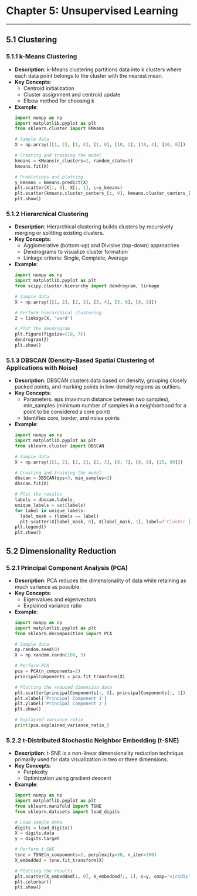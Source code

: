 
# Chapter 5: Unsupervised Learning
---

## 5.1 Clustering

### 5.1.1 k-Means Clustering
- **Description**: k-Means clustering partitions data into k clusters where each data point belongs to the cluster with the nearest mean.
- **Key Concepts**:
  - Centroid initialization
  - Cluster assignment and centroid update
  - Elbow method for choosing k
- **Example**:
  ```python
  import numpy as np
  import matplotlib.pyplot as plt
  from sklearn.cluster import KMeans
  
  # Sample data
  X = np.array([[1, 2], [1, 4], [1, 0], [10, 2], [10, 4], [10, 0]])
  
  # Creating and training the model
  kmeans = KMeans(n_clusters=2, random_state=0)
  kmeans.fit(X)
  
  # Predictions and plotting
  y_kmeans = kmeans.predict(X)
  plt.scatter(X[:, 0], X[:, 1], c=y_kmeans)
  plt.scatter(kmeans.cluster_centers_[:, 0], kmeans.cluster_centers_[:, 1], s=100, c='red')
  plt.show()
  ```

### 5.1.2 Hierarchical Clustering
- **Description**: Hierarchical clustering builds clusters by recursively merging or splitting existing clusters.
- **Key Concepts**:
  - Agglomerative (bottom-up) and Divisive (top-down) approaches
  - Dendrograms to visualize cluster formation
  - Linkage criteria: Single, Complete, Average
- **Example**:
  ```python
  import numpy as np
  import matplotlib.pyplot as plt
  from scipy.cluster.hierarchy import dendrogram, linkage
  
  # Sample data
  X = np.array([[1, 2], [2, 3], [3, 4], [5, 6], [8, 8]])
  
  # Perform hierarchical clustering
  Z = linkage(X, 'ward')
  
  # Plot the dendrogram
  plt.figure(figsize=(10, 7))
  dendrogram(Z)
  plt.show()
  ```

### 5.1.3 DBSCAN (Density-Based Spatial Clustering of Applications with Noise)
- **Description**: DBSCAN clusters data based on density, grouping closely packed points, and marking points in low-density regions as outliers.
- **Key Concepts**:
  - Parameters: eps (maximum distance between two samples), min_samples (minimum number of samples in a neighborhood for a point to be considered a core point)
  - Identifies core, border, and noise points
- **Example**:
  ```python
  import numpy as np
  import matplotlib.pyplot as plt
  from sklearn.cluster import DBSCAN
  
  # Sample data
  X = np.array([[1, 2], [2, 2], [2, 3], [8, 7], [8, 8], [25, 80]])
  
  # Creating and training the model
  dbscan = DBSCAN(eps=3, min_samples=2)
  dbscan.fit(X)
  
  # Plot the results
  labels = dbscan.labels_
  unique_labels = set(labels)
  for label in unique_labels:
    label_mask = (labels == label)
    plt.scatter(X[label_mask, 0], X[label_mask, 1], label=f'Cluster {label}')
  plt.legend()
  plt.show()
  ```

## 5.2 Dimensionality Reduction

### 5.2.1 Principal Component Analysis (PCA)
- **Description**: PCA reduces the dimensionality of data while retaining as much variance as possible.
- **Key Concepts**:
  - Eigenvalues and eigenvectors
  - Explained variance ratio
- **Example**:
  ```python
  import numpy as np
  import matplotlib.pyplot as plt
  from sklearn.decomposition import PCA
  
  # Sample data
  np.random.seed(0)
  X = np.random.randn(100, 5)
  
  # Perform PCA
  pca = PCA(n_components=2)
  principalComponents = pca.fit_transform(X)
  
  # Plotting the reduced dimension data
  plt.scatter(principalComponents[:, 0], principalComponents[:, 1])
  plt.xlabel('Principal Component 1')
  plt.ylabel('Principal Component 2')
  plt.show()
  
  # Explained variance ratio
  print(pca.explained_variance_ratio_)
  ```

### 5.2.2 t-Distributed Stochastic Neighbor Embedding (t-SNE)
- **Description**: t-SNE is a non-linear dimensionality reduction technique primarily used for data visualization in two or three dimensions.
- **Key Concepts**:
  - Perplexity
  - Optimization using gradient descent
- **Example**:
  ```python
  import numpy as np
  import matplotlib.pyplot as plt
  from sklearn.manifold import TSNE
  from sklearn.datasets import load_digits
  
  # Load sample data
  digits = load_digits()
  X = digits.data
  y = digits.target
  
  # Perform t-SNE
  tsne = TSNE(n_components=2, perplexity=30, n_iter=300)
  X_embedded = tsne.fit_transform(X)
  
  # Plotting the results
  plt.scatter(X_embedded[:, 0], X_embedded[:, 1], c=y, cmap='viridis')
  plt.colorbar()
  plt.show()
  ```
